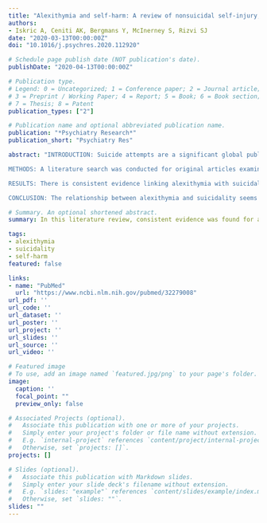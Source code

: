 ```yaml
---
title: "Alexithymia and self-harm: A review of nonsuicidal self-injury, suicidal ideation, and suicide attempts"
authors:
- Iskric A, Ceniti AK, Bergmans Y, McInerney S, Rizvi SJ
date: "2020-03-13T00:00:00Z"
doi: "10.1016/j.psychres.2020.112920"

# Schedule page publish date (NOT publication's date).
publishDate: "2020-04-13T00:00:00Z"

# Publication type.
# Legend: 0 = Uncategorized; 1 = Conference paper; 2 = Journal article;
# 3 = Preprint / Working Paper; 4 = Report; 5 = Book; 6 = Book section;
# 7 = Thesis; 8 = Patent
publication_types: ["2"]

# Publication name and optional abbreviated publication name.
publication: "*Psychiatry Research*"
publication_short: "Psychiatry Res"

abstract: "INTRODUCTION: Suicide attempts are a significant global public health concern. Research into non-traditional factors, such as the presence of alexithymia, may shed light on the prediction of suicidal behaviours, which can aid intervention and prevention strategies. To ascertain whether alexithymia is a unique risk factor for suicide attempts, this article reviews the evidence on alexithymia related to suicidal ideation, attempts, and non-suicidal self-injury (NSSI).

METHODS: A literature search was conducted for original articles examining the general and psychiatric populations.

RESULTS: There is consistent evidence linking alexithymia with suicidal ideation and NSSI, but inconsistent evidence linking it to suicide attempts.

CONCLUSION: The relationship between alexithymia and suicidality seems to differ based on whether the research focuses on suicidal ideation, suicide attempts, or NSSI. The relationship between alexithymia and suicidality can be understood within the context of multiple code theory and childhood trauma. Future research should explore the whether alexithymia can reliably distinguish between those with a single attempt and those with multiple suicide attempts as well as alexithymia levels pre- and post-intervention with suicide-related behavior as outcomes in treatment studies."

# Summary. An optional shortened abstract.
summary: In this literature review, consistent evidence was found for an association between alexithymia and suicidal ideation, and between alexithymia and non-suicidal self-injury &mdash; but weaker evidence linking alexithymia & suicide attempts. Findings have implications for suicide prevention and risk prediction, but further study is needed.

tags:
- alexithymia
- suicidality
- self-harm
featured: false

links:
- name: "PubMed"
  url: "https://www.ncbi.nlm.nih.gov/pubmed/32279008"
url_pdf: ''
url_code: ''
url_dataset: ''
url_poster: ''
url_project: ''
url_slides: ''
url_source: ''
url_video: ''

# Featured image
# To use, add an image named `featured.jpg/png` to your page's folder. 
image:
  caption: ''
  focal_point: ""
  preview_only: false

# Associated Projects (optional).
#   Associate this publication with one or more of your projects.
#   Simply enter your project's folder or file name without extension.
#   E.g. `internal-project` references `content/project/internal-project/index.md`.
#   Otherwise, set `projects: []`.
projects: []

# Slides (optional).
#   Associate this publication with Markdown slides.
#   Simply enter your slide deck's filename without extension.
#   E.g. `slides: "example"` references `content/slides/example/index.md`.
#   Otherwise, set `slides: ""`.
slides: ""
---
```

